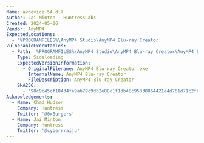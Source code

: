 ```yaml
---
Name: avdevice-54.dll
Author: Jai Minton - HuntressLabs
Created: 2024-05-06
Vendor: AnyMP4
ExpectedLocations:
  - '%PROGRAMFILES%\AnyMP4 Studio\AnyMP4 Blu-ray Creator'
VulnerableExecutables:
  - Path: '%PROGRAMFILES%\AnyMP4 Studio\AnyMP4 Blu-ray Creator\AnyMP4 Blu-ray Creator.exe'
    Type: Sideloading
    ExpectedVersionInformation:
      - OriginalFilename: AnyMP4 Blu-ray Creator.exe
        InternalName: AnyMP4 Blu-ray Creator
        FileDescription: AnyMP4 Blu-ray Creator
    SHA256:
      - '98c9c45cf18434fe9ab79c9db2e88c1f1db48c95338864421e4d761d71c2fbc6'
Acknowledgements:
  - Name: Chad Hudson
    Company: Huntress
    Twitter: '@0xBurgers'
  - Name: Jai Minton
    Company: Huntress
    Twitter: '@cyberrraiju'
---
```


